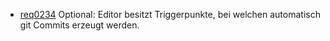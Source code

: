 * [req0234](req0234.md) Optional: Editor besitzt Triggerpunkte, bei welchen automatisch git Commits erzeugt werden.